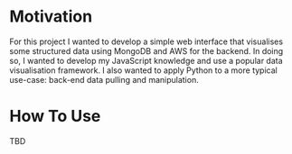 # Motivation
For this project I wanted to develop a simple web interface that visualises some structured data using MongoDB and AWS for the backend. In doing so, I wanted to develop my JavaScript knowledge and use a popular data visualisation framework. I also wanted to apply Python to a more typical use-case: back-end data pulling and manipulation.

# How To Use
TBD
